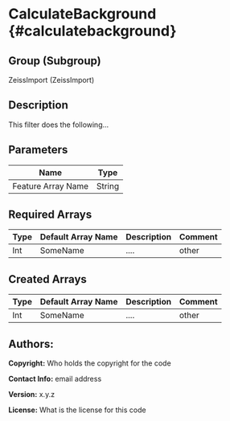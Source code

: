CalculateBackground {#calculatebackground}
=====

## Group (Subgroup) ##
ZeissImport (ZeissImport)


## Description ##
This filter does the following...

## Parameters ##
| Name             | Type |
|------------------|------|
| Feature Array Name | String |

## Required Arrays ##

| Type | Default Array Name | Description | Comment |
|------|--------------------|-------------|---------|
| Int  | SomeName           | ....        | other   |


## Created Arrays ##

| Type | Default Array Name | Description | Comment |
|------|--------------------|-------------|---------|
| Int  | SomeName           | ....        | other   |



## Authors: ##

**Copyright:** Who holds the copyright for the code

**Contact Info:** email address

**Version:** x.y.z

**License:**  What is the license for this code


